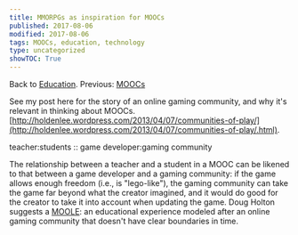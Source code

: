 ```yaml
---
title: MMORPGs as inspiration for MOOCs
published: 2017-08-06
modified: 2017-08-06
tags: MOOCs, education, technology
type: uncategorized
showTOC: True
---
```




Back to [Education](Education.html).
Previous: [MOOCs](MOOCs.html)

See my post here for the story of an online gaming community, and why it's relevant in thinking about MOOCs. [http://holdenlee.wordpress.com/2013/04/07/communities-of-play/](http://holdenlee.wordpress.com/2013/04/07/communities-of-play/.html).


>
teacher:students :: game developer:gaming community

The relationship between a teacher and a student in a MOOC can be likened to that between a game developer and a gaming community: if the game allows enough freedom (i.e., is "lego-like"), the gaming community can take the game far beyond what the creator imagined, and it would do good for the creator to take it into account when updating the game. Doug Holton suggests a [MOOLE](http://edtechdev.wordpress.com/2012/05/04/whats-the-problem-with-moocs/): an educational experience modeled after an online gaming community that doesn't have clear boundaries in time.


